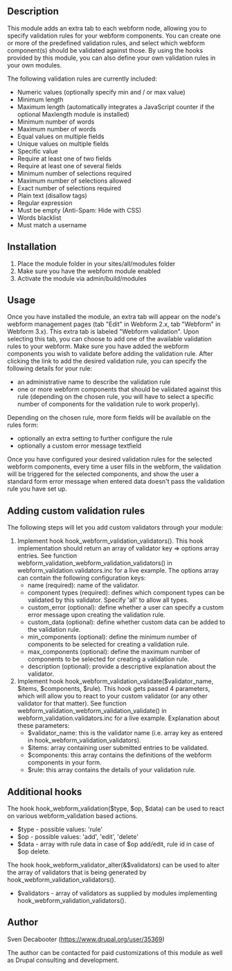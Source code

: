 ## Description

This module adds an extra tab to each webform node, allowing you to specify
validation rules for your webform components. You can create one or more of
the predefined validation rules, and select which webform component(s) should
be validated against those. By using the hooks provided by this module, you
can also define your own validation rules in your own modules.

The following validation rules are currently included:

- Numeric values (optionally specify min and / or max value)
- Minimum length
- Maximum length (automatically integrates a JavaScript counter if the optional
  Maxlength module is installed)
- Minimum number of words
- Maximum number of words
- Equal values on multiple fields
- Unique values on multiple fields
- Specific value
- Require at least one of two fields
- Require at least one of several fields
- Minimum number of selections required
- Maximum number of selections allowed
- Exact number of selections required
- Plain text (disallow tags)
- Regular expression
- Must be empty (Anti-Spam: Hide with CSS)
- Words blacklist
- Must match a username

## Installation

1. Place the module folder in your sites/all/modules folder
2. Make sure you have the webform module enabled
3. Activate the module via admin/build/modules

## Usage

Once you have installed the module, an extra tab will appear on the node's
webform management pages (tab "Edit" in Webform 2.x, tab "Webform" in Webform
3.x). This extra tab is labeled "Webform validation". Upon selecting this
tab, you can choose to add one of the available validation rules to your
webform. Make sure you have added the webform components you wish to validate
before adding the validation rule. After clicking the link to add the desired
validation rule, you can specify the following details for your rule:

- an administrative name to describe the validation rule
- one or more webform components that should be validated against this rule
(depending on the chosen rule, you will have to select a specific number of
components for the validation rule to work properly).

Depending on the chosen rule, more form fields will be available on the rules
form:

- optionally an extra setting to further configure the rule
- optionally a custom error message textfield

Once you have configured your desired validation rules for the selected
webform components, every time a user fills in the webform, the validation
will be triggered for the selected components, and show the user a standard
form error message when entered data doesn't pass the validation rule you
have set up.

## Adding custom validation rules

The following steps will let you add custom validators through your module:

1. Implement hook hook_webform_validation_validators(). This hook
implementation should return an array of validator key => options array
entries. See function webform_validation_webform_validation_validators() in
webform_validation.validators.inc for a live example. The options array can
contain the following configuration keys:
   * name (required): name of the validator.
   * component types (required): defines which component types can be
   validated by this validator. Specify 'all' to allow all types.
   * custom_error (optional): define whether a user can specify a custom
   error message upon creating the validation rule.
   * custom_data (optional): define whether custom data can be added to the
   validation rule.
   * min_components (optional): define the minimum number of components to be
   selected for creating a validation rule.
   * max_components (optional): define the maximum number of components to be
   selected for creating a validation rule.
   * description (optional): provide a descriptive explanation about the
   validator.
2. Implement hook hook_webform_validation_validate($validator_name, $items,
$components, $rule). This hook gets passed 4 parameters, which will allow you
to react to your custom validator (or any other validator for that matter).
See function webform_validation_webform_validation_validate() in
webform_validation.validators.inc for a live example. Explanation about these
parameters:
    * $validator_name: this is the validator name (i.e. array key as entered
    in hook_webform_validation_validators).
    * $items: array containing user submitted entries to be validated.
    * $components: this array contains the definitions of the webform
    components in your form.
    * $rule: this array contains the details of your validation rule.

## Additional hooks

The hook hook_webform_validation($type, $op, $data) can be used to react on
various webform_validation based actions.

* $type - possible values: 'rule'
* $op - possible values: 'add', 'edit', 'delete'
* $data - array with rule data in case of $op add/edit, rule id in case of
$op delete.

The hook hook_webform_validator_alter(&$validators) can be used to alter the
array of validators that is being generated by
hook_webform_validation_validators().

* $validators - array of validators as supplied by modules implementing
hook_webform_validation_validators().

## Author

Sven Decabooter (https://www.drupal.org/user/35369)

The author can be contacted for paid customizations of this module as well as
Drupal consulting and development.

